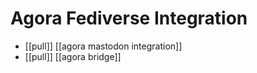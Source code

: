 # Agora Fediverse Integration

- [[pull]] [[agora mastodon integration]]
- [[pull]] [[agora bridge]]


